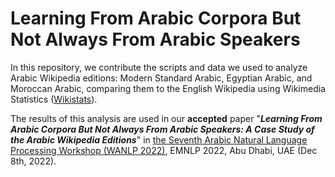 # Learning From Arabic Corpora But Not  Always  From Arabic  Speakers

In this repository, we contribute the scripts and data we used to analyze Arabic Wikipedia editions: Modern Standard Arabic, Egyptian Arabic, and Moroccan Arabic, comparing them to the English Wikipedia using Wikimedia Statistics ([Wikistats](https://stats.wikimedia.org/#/all-projects)). 

The results of this analysis are used in our **accepted** paper "***Learning From Arabic Corpora But Not Always From Arabic Speakers: A Case Study of the Arabic Wikipedia Editions***" in [the Seventh Arabic Natural Language Processing Workshop (WANLP 2022)](https://sites.google.com/view/wanlp2022/), EMNLP 2022, Abu Dhabi, UAE (Dec 8th, 2022).
